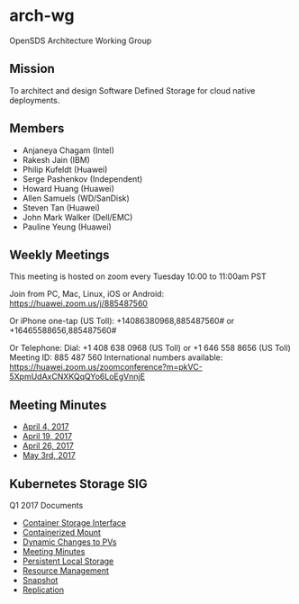 # arch-wg
OpenSDS Architecture Working Group

## Mission
To architect and design Software Defined Storage for cloud native deployments.

## Members
* Anjaneya Chagam (Intel)
* Rakesh Jain (IBM)
* Philip Kufeldt (Huawei)
* Serge Pashenkov (Independent)
* Howard Huang (Huawei)
* Allen Samuels (WD/SanDisk)
* Steven Tan (Huawei)
* John Mark Walker (Dell/EMC)
* Pauline Yeung (Huawei)

## Weekly Meetings
This meeting is hosted on zoom every Tuesday 10:00 to 11:00am PST

Join from PC, Mac, Linux, iOS or Android: https://huawei.zoom.us/j/885487560

Or iPhone one-tap (US Toll):  +14086380968,885487560# or +16465588656,885487560#

Or Telephone:
    Dial: +1 408 638 0968 (US Toll) or +1 646 558 8656 (US Toll)
    Meeting ID: 885 487 560
    International numbers available: https://huawei.zoom.us/zoomconference?m=pkVC-5XpmUdAxCNXKQqQYo6LoEgVnnjE

## Meeting Minutes
* [April 4, 2017](https://docs.google.com/document/d/1BDU7LsDrq4NyA2UWMZLcBSNzEbGMzRg6QPJAnPo6Eag/edit?usp=sharing)
* [April 19, 2017](https://docs.google.com/document/d/1mR0aa3eoU10A8TFTVpKZD6hRSGOfdPafIa7mmGloNeY/edit?usp=sharing)
* [April 26, 2017](https://docs.google.com/document/d/1mR0aa3eoU10A8TFTVpKZD6hRSGOfdPafIa7mmGloNeY/edit?usp=sharing)
* [May 3rd, 2017](https://docs.google.com/document/d/1mR0aa3eoU10A8TFTVpKZD6hRSGOfdPafIa7mmGloNeY/edit?usp=sharing)


## Kubernetes Storage SIG
Q1 2017 Documents
* [Container Storage Interface](https://docs.google.com/document/d/1JMNVNP-ZHz8cGlnqckOnpJmHF-DNY7IYP-Di7iuVhQI)
* [Containerized Mount](https://docs.google.com/document/d/1vLl3ETdd_mV-YbVVMQPIryJR5Y85Kv6ShuW47KDm-Zg/edit#heading=h.9mbi6jf09erm)
* [Dynamic Changes to PVs](https://docs.google.com/document/d/1EjK6wKuOvPTAF25rzadYVGKLMJm_jFlRXHPOeA3JfUc/edit?ts=58ed6ca0)
* [Meeting Minutes](https://docs.google.com/document/d/1-8KEG8AjAgKznS9NFm3qWqkGyCHmvU6HVl0sk5hwoAE)
* [Persistent Local Storage](https://docs.google.com/document/d/1so67pZPtBwv3uBg9d3pk4VLzfn9qtuZrbauv1DnNDSk)
* [Resource Management](https://docs.google.com/document/d/1-YwLsgZzhzzmclIxTOkfo_yltir8JUp-6UzVsdYNkfY/edit#heading=h.o4y4t91qdxq8)
* [Snapshot](https://docs.google.com/document/d/17WS4Wk4MXRH24i-BpMpIFo5F-SNoRkm_KtkBMZEEoAo)
* [Replication](https://docs.google.com/document/d/1kY6UssEaAZonFEr6bA6i8fsJKHFyubjcrJmiq85VC88)
